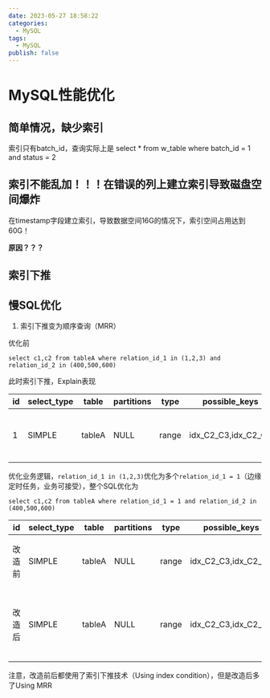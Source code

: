 ```yaml
---
date: 2023-05-27 18:58:22
categories:
  - MySQL
tags:
  - MySQL
publish: false
---
```

# MySQL性能优化

## 简单情况，缺少索引

索引只有batch_id，查询实际上是
select * from w\_table where batch\_id = 1 and status = 2

## 索引不能乱加！！！在错误的列上建立索引导致磁盘空间爆炸

在timestamp字段建立索引，导致数据空间16G的情况下，索引空间占用达到60G！

**原因？？？**

## 索引下推

## 慢SQL优化

1. 索引下推变为顺序查询（MRR）

优化前

`select c1,c2 from tableA where relation_id_1 in (1,2,3) and relation_id_2 in (400,500,600)`

此时索引下推，Explain表现

| id | select_type | table  | partitions | type  | possible_keys       | key       | key_len | ref  | rows   | filtered | Extra                              |
|----|-------------|--------|------------|-------|---------------------|-----------|---------|------|--------|----------|------------------------------------|
| 1  | SIMPLE      | tableA | NULL       | range | idx_C2_C3,idx_C2_C1 | idx_C2_C3 | 8       | NULL | 540780 | 5        | Using index condition; Using where |

优化业务逻辑，```relation_id_1 in (1,2,3)```优化为多个```relation_id_1 = 1```（边缘定时任务，业务可接受），整个SQL优化为

`select c1,c2 from tableA where relation_id_1 = 1 and relation_id_2 in (400,500,600)`

| id  | select_type | table  | partitions | type  | possible_keys       | key       | key_len | ref  | rows   | filtered | Extra                                         |
|-----|-------------|--------|------------|-------|---------------------|-----------|---------|------|--------|----------|-----------------------------------------------|
| 改造前 | SIMPLE      | tableA | NULL       | range | idx_C2_C3,idx_C2_C1 | idx_C2_C3 | 8       | NULL | 540780 | 5        | Using index condition; Using where            |
| 改造后 | SIMPLE      | tableA | NULL       | range | idx_C2_C3,idx_C2_C1 | idx_C2_C1 | 17      | NULL | 172    | 10       | Using index condition; Using where; Using MRR |

注意，改造前后都使用了索引下推技术（Using index condition），但是改造后多了Using MRR
